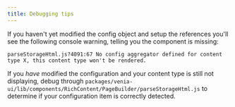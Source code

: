 ```yaml
---
title: Debugging tips
---
```


If you haven't yet modified the config object and setup the references you'll see the following console warning, telling you the component is missing:

```text
parseStorageHtml.js?4091:67 No config aggregator defined for content type X, this content type won't be rendered.
```

If you _have_ modified the configuration and your content type is still not displaying, debug through `packages/venia-ui/lib/components/RichContent/PageBuilder/parseStorageHtml.js` to determine if your configuration item is correctly detected.
